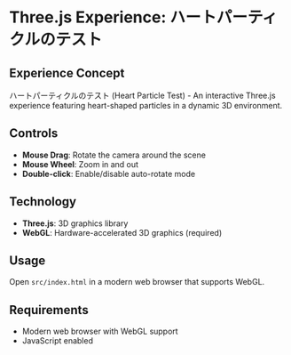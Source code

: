 # Three.js Experience: ハートパーティクルのテスト

## Experience Concept
ハートパーティクルのテスト (Heart Particle Test) - An interactive Three.js experience featuring heart-shaped particles in a dynamic 3D environment.

## Controls
- **Mouse Drag**: Rotate the camera around the scene
- **Mouse Wheel**: Zoom in and out
- **Double-click**: Enable/disable auto-rotate mode

## Technology
- **Three.js**: 3D graphics library
- **WebGL**: Hardware-accelerated 3D graphics (required)

## Usage
Open `src/index.html` in a modern web browser that supports WebGL.

## Requirements
- Modern web browser with WebGL support
- JavaScript enabled